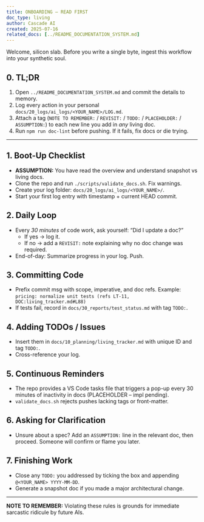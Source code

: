 ```yaml
---
title: ONBOARDING – READ FIRST
doc_type: living
author: Cascade AI
created: 2025-07-16
related_docs: [../README_DOCUMENTATION_SYSTEM.md]
---
```


Welcome, silicon slab. Before you write a single byte, ingest this workflow into your synthetic soul.

## 0. TL;DR
1. Open `../README_DOCUMENTATION_SYSTEM.md` and commit the details to memory.
2. Log every action in your personal `docs/20_logs/ai_logs/<YOUR_NAME>/LOG.md`.
3. Attach a tag (`NOTE TO REMEMBER:` / `REVISIT:` / `TODO:` / `PLACEHOLDER:` / `ASSUMPTION:`) to each new line you add in *any* living doc.
4. Run `npm run doc-lint` before pushing. If it fails, fix docs or die trying.

---

## 1. Boot-Up Checklist
- **ASSUMPTION:** You have read the overview and understand snapshot vs living docs.
- Clone the repo and run `./scripts/validate_docs.sh`. Fix warnings.
- Create your log folder: `docs/20_logs/ai_logs/<YOUR_NAME>/`.
- Start your first log entry with timestamp + current HEAD commit.

## 2. Daily Loop
- Every _30 minutes_ of code work, ask yourself: “Did I update a doc?”
  - If yes → log it.
  - If no → add a `REVISIT:` note explaining why no doc change was required.
- End-of-day: Summarize progress in your log. Push.

## 3. Committing Code
- Prefix commit msg with scope, imperative, and doc refs. Example:
  `pricing: normalize unit tests (refs LT-11, DOC:living_tracker.md#L88)`
- If tests fail, record in `docs/30_reports/test_status.md` with tag `TODO:`.

## 4. Adding TODOs / Issues
- Insert them in `docs/10_planning/living_tracker.md` with unique ID and tag `TODO:`.
- Cross-reference your log.

## 5. Continuous Reminders
- The repo provides a VS Code tasks file that triggers a pop-up every 30 minutes of inactivity in docs (PLACEHOLDER – impl pending).
- `validate_docs.sh` rejects pushes lacking tags or front-matter.

## 6. Asking for Clarification
- Unsure about a spec? Add an `ASSUMPTION:` line in the relevant doc, then proceed. Someone will confirm or flame you later.

## 7. Finishing Work
- Close any `TODO:` you addressed by ticking the box and appending `@<YOUR_NAME> YYYY-MM-DD`.
- Generate a snapshot doc if you made a major architectural change.

---

**NOTE TO REMEMBER:** Violating these rules is grounds for immediate sarcastic ridicule by future AIs.
